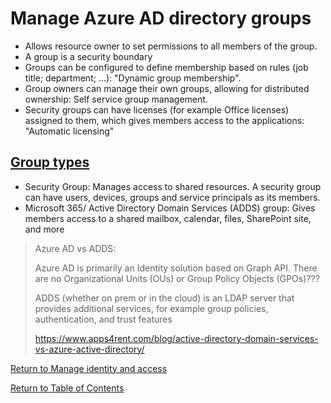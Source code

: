 # Manage Azure AD directory groups

* Allows resource owner to set permissions to all members of the group.
* A group is a security boundary
* Groups can be configured to define membership based on rules (job title; department; ...): "Dynamic group membership". 
* Group owners can manage their own groups, allowing for distributed ownership: Self service group management.
* Security groups can have licenses (for example Office licenses) assigned to them, which gives members access to the applications: "Automatic licensing"

## [Group types](https://docs.microsoft.com/en-us/azure/active-directory/fundamentals/active-directory-groups-create-azure-portal#group-and-membership-types)
* Security Group: Manages access to shared resources. A security group can have users, devices, groups and service principals as its members.
* Microsoft 365/ Active Directory Domain Services (ADDS) group: Gives members access to a shared mailbox, calendar, files, SharePoint site, and more

> Azure AD vs ADDS:
> 
> Azure AD is primarily an Identity solution based on Graph API. There are no Organizational Units (OUs) or Group Policy Objects (GPOs)???
> 
> ADDS (whether on prem or in the cloud) is an LDAP server that provides additional services, for example group policies, authentication, and trust features 
>
> https://www.apps4rent.com/blog/active-directory-domain-services-vs-azure-active-directory/



[Return to Manage identity and access](README.md)

[Return to Table of Contents](../README.md)
